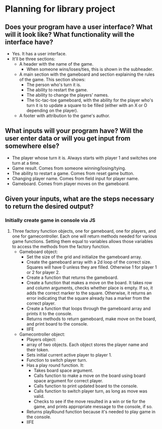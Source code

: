 # Planning for library project 
## Does your program have a user interface? What will it look like? What functionality will the interface have? 
- Yes. It has a user interface. 
- It'll be three sections:
    - A header with the name of the game. 
        - When someone wins/loses/ties, this is shown in the subheader. 
    - A main section with the gameboard and section explaining the rules of the game. This section shows:
        - The person who's turn it is. 
        - The ability to restart the game. 
        - The ability to change the players' names. 
        - The tic-tac-toe gameboard, with the ability for the player who's turn it is to update a square to be filled (either with an X or O depending on the player). 
    - A footer with attribution to the game's author. 
## What inputs will your program have? Will the user enter data or will you get input from somewhere else?
- The player whose turn it is. Always starts with player 1 and switches one turn at a time. 
- Game result. Comes from someone winning/losing/tying. 
- The ability to restart a game. Comes from reset game button. 
- Changing player name. Comes from field input for player name. 
- Gameboard. Comes from player moves on the gameboard. 
## Given your inputs, what are the steps necessary to return the desired output?
### Initially create game in console via JS 
1. Three factory function objects, one for gameboard, one for players, and one for gamecontroller. Each one will return methods needed for various game functions. Setting them equal to variables allows those variables to access the methods from the factory function. 
    - Gameboard object:
        - Set the size of the grid and initialize the gameboard array. 
        - Create the gameboard array with a 2d loop of the correct size. Squares will have 0 unless they are filled. Otherwise 1 for player 1 or 2 for player 2. 
        - Create a function that returns the gameboard. 
        - Create a function that makes a move on the board. It takes row and column arguments, checks whether place is empty. If so, it adds the correct marker to the square. Otherwise, it returns an error indicating that the square already has a marker from the correct player. 
        - Create a function that loops through the gameboard array and prints it to the console.  
        - Returns methods to return gameboard, make move on the board, and print board to the console. 
        - IIFE
    - Gamecontroller object:
        - Players object:
        -   array of two objects. Each object stores the player name and their token.
        - Sets initial current active player to player 1. 
        - Function to switch player turn. 
        - Has a play round function. It:
            - Takes board space argument. 
            - Calls function to make a move on the board using board space argument for correct player. 
            - Calls function to print updated board to the console. 
            - Calls function to switch player turn, as long as move was valid. 
            - Checks to see if the move resulted in a win or tie for the game, and prints appropriate message to the console, if so. 
        - Returns playRound function because it's needed to play game in the console. 
        - IIFE 

